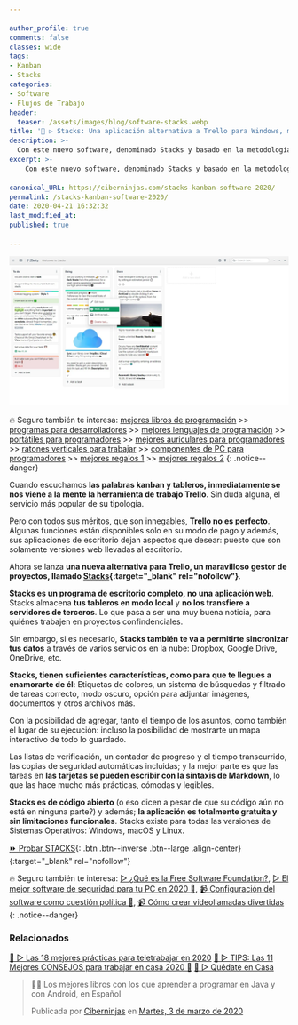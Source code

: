 ```yaml
---

author_profile: true
comments: false
classes: wide
tags:
- Kanban
- Stacks
categories:
- Software
- Flujos de Trabajo
header:
  teaser: /assets/images/blog/software-stacks.webp
title: '💼 ▷ Stacks: Una aplicación alternativa a Trello para Windows, macOS y Linux'
description: >-
  Con este nuevo software, denominado Stacks y basado en la metodología kanban. Puedes administrar tus asuntos desde cualquier sistema operativo, de forma totalmente gratuita y sin ningún tipo de restricciones.
excerpt: >-
    Con este nuevo software, denominado Stacks y basado en la metodología kanban. Puedes administrar tus asuntos desde cualquier sistema operativo, de forma totalmente gratuita y sin ningún tipo de restricciones.

canonical_URL: https://ciberninjas.com/stacks-kanban-software-2020/
permalink: /stacks-kanban-software-2020/
date: 2020-04-21 16:32:32
last_modified_at: 
published: true

---
```


![💼 ▷ Stacks: Una aplicación alternativa a Trello para Windows, macOS y Linux](/assets/images/blog/software-stacks.webp "Stacks: Una aplicación alternativa a Trello para Windows, macOS y Linux")
<!-- https://lifehacker.ru/stacks-alternativa-trello/ -->

🔥 Seguro también te interesa: [mejores libros de programación](/programar/) >> [programas para desarrolladores](/mejores-sistemas-operativos-para-hackear/) >> [mejores lenguajes de programación](/15-mejores-lenguajes-programacion/) >> [portátiles para programadores]() >> [mejores auriculares para programadores](/auriculares-dise%C3%B1o/) >> [ratones verticales para trabajar](/teclados-ratones-dise%C3%B1o/) >> [componentes de PC para programadores](/ordenadores-componentes/) >> [mejores regalos 1](/black-friday-amazon/) >> [mejores regalos 2](/prime-day-amazon/)
{: .notice--danger}

Cuando escuchamos **las palabras kanban y tableros, inmediatamente se nos viene a la mente la herramienta de trabajo Trello**. Sin duda alguna, el servicio más popular de su tipología.

Pero con todos sus méritos, que son innegables, **Trello no es perfecto**. Algunas funciones están disponibles solo en su modo de pago y además, sus aplicaciones de escritorio dejan aspectos que desear: puesto que son solamente versiones web llevadas al escritorio.

Ahora se lanza **una nueva alternativa para Trello, un maravilloso gestor de proyectos, llamado [Stacks](https://stacks.rocks/){:target="_blank" rel="nofollow"}**.

**Stacks es un programa de escritorio completo, no una aplicación web**. Stacks almacena **tus tableros en modo local** y **no los transfiere a servidores de terceros**. Lo que pasa a ser una muy buena noticia, para quiénes trabajen en proyectos confindenciales.

Sin embargo, si es necesario, **Stacks también te va a permitirte sincronizar tus datos** a través de varios servicios en la nube: Dropbox, Google Drive, OneDrive, etc.

**Stacks, tienen suficientes características, como para que te llegues a enamorarte de él**: Etiquetas de colores, un sistema de búsquedas y filtrado de tareas correcto, modo oscuro, opción para adjuntar imágenes, documentos y otros archivos más.

Con la posibilidad de agregar, tanto el tiempo de los asuntos, como también el lugar de su ejecución: incluso la posibilidad de mostrarte un mapa interactivo de todo lo guardado.

Las listas de verificación, un contador de progreso y el tiempo transcurrido, las copias de seguridad automáticas incluidas; y la mejor parte es que las tareas en **las tarjetas se pueden escribir con la sintaxis de Markdown**, lo que las hace mucho más prácticas, cómodas y legibles.

**Stacks es de código abierto** (o eso dicen a pesar de que su código aún no está en ninguna parte?) y además; **la aplicación es totalmente gratuita y sin limitaciones funcionales**. Stacks existe para todas las versiones de Sistemas Operativos: Windows, macOS y Linux.

[⏩ Probar STACKS](https://stacks.rocks/){: .btn .btn--inverse .btn--large .align-center}{:target="_blank" rel="nofollow"}

🔥 Seguro también te interesa: [▷ ¿Qué es la Free Software Foundation?](/que-es-free-software-foundation/), [▷ El mejor software de seguridad para tu PC en 2020 🔐](/el-mejor-software-de-seguridad-para-tu-pc/), [📹 Configuración del software como cuestión política 🔐](/ciberseguridad-comparecencia-congreso/), [📹 Cómo crear videollamadas divertidas](/cómo-tener-conversaciones-divertidas-zoom/)
{: .notice--danger}

### Relacionados

[🥇 ▷ Las 18 mejores prácticas para teletrabajar en 2020](/mejores-practicas-trabajar-desde-casa/)
[🥇 ▷ TIPS: Las 11 Mejores CONSEJOS para trabajar en casa 2020 🏡](/mejores-consejos-trabajar-desde-casa/)
[🥇 ▷ Quédate en Casa](/alternativas-culturales-combatir-coronavirus/)

<div class="fb-post" data-href="https://www.facebook.com/ciberninjas/posts/1331109157075936" data-width="850" data-show-text="true"><blockquote cite="https://developers.facebook.com/ciberninjas/posts/1331109157075936" class="fb-xfbml-parse-ignore"><p>👨‍💻 Los mejores libros con los que aprender a programar en Java y con Android, en Español</p>Publicada por <a href="https://www.facebook.com/ciberninjas/">Ciberninjas</a> en&nbsp;<a href="https://developers.facebook.com/ciberninjas/posts/1331109157075936">Martes, 3 de marzo de 2020</a></blockquote></div>
